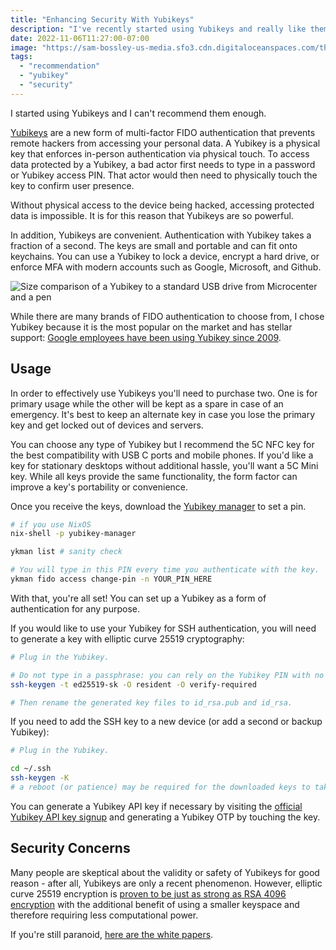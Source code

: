 ```yaml
---
title: "Enhancing Security With Yubikeys"
description: "I've recently started using Yubikeys and really like them. They're a stronger and more convenient form of authentication."
date: 2022-11-06T11:27:00-07:00
image: "https://sam-bossley-us-media.sfo3.cdn.digitaloceanspaces.com/thoughts/2022/yubikey-size-comparison.jpg"
tags:
  - "recommendation"
  - "yubikey"
  - "security"
---
```


I started using Yubikeys and I can't recommend them enough.

[Yubikeys](https://www.yubico.com/products/yubikey-5-overview/) are a new form of multi-factor FIDO authentication that prevents remote hackers from accessing your personal data. A Yubikey is a physical key that enforces in-person authentication via physical touch. To access data protected by a Yubikey, a bad actor first needs to type in a password or Yubikey access PIN. That actor would then need to physically touch the key to confirm user presence.

Without physical access to the device being hacked, accessing protected data is impossible. It is for this reason that Yubikeys are so powerful.

In addition, Yubikeys are convenient. Authentication with Yubikey takes a fraction of a second. The keys are small and portable and can fit onto keychains. You can use a Yubikey to lock a device, encrypt a hard drive, or enforce MFA with modern accounts such as Google, Microsoft, and Github.

![Size comparison of a Yubikey to a standard USB drive from Microcenter and a pen](https://sam-bossley-us-media.sfo3.cdn.digitaloceanspaces.com/thoughts/2022/yubikey-size-comparison.jpg)

While there are many brands of FIDO authentication to choose from, I chose Yubikey because it is the most popular on the market and has stellar support: [Google employees have been using Yubikey since 2009](https://www.yubico.com/resources/reference-customers/google/).

## Usage

In order to effectively use Yubikeys you'll need to purchase two. One is for primary usage while the other will be kept as a spare in case of an emergency. It's best to keep an alternate key in case you lose the primary key and get locked out of devices and servers.

You can choose any type of Yubikey but I recommend the 5C NFC key for the best compatibility with USB C ports and mobile phones. If you'd like a key for stationary desktops without additional hassle, you'll want a 5C Mini key. While all keys provide the same functionality, the form factor can improve a key's portability or convenience.

Once you receive the keys, download the [Yubikey manager](https://www.yubico.com/support/download/yubikey-manager/) to set a pin.

```sh
# if you use NixOS
nix-shell -p yubikey-manager

ykman list # sanity check

# You will type in this PIN every time you authenticate with the key.
ykman fido access change-pin -n YOUR_PIN_HERE
```

With that, you're all set! You can set up a Yubikey as a form of authentication for any purpose.

If you would like to use your Yubikey for SSH authentication, you will need to generate a key with elliptic curve 25519 cryptography:

```sh
# Plug in the Yubikey.

# Do not type in a passphrase: you can rely on the Yubikey PIN with no practical loss in security.
ssh-keygen -t ed25519-sk -O resident -O verify-required

# Then rename the generated key files to id_rsa.pub and id_rsa.
```

If you need to add the SSH key to a new device (or add a second or backup Yubikey):

```sh
# Plug in the Yubikey.

cd ~/.ssh
ssh-keygen -K
# a reboot (or patience) may be required for the downloaded keys to take effect.
```

You can generate a Yubikey API key if necessary by visiting the [official Yubikey API key signup](https://upgrade.yubico.com/getapikey/) and generating a Yubikey OTP by touching the key.

## Security Concerns

Many people are skeptical about the validity or safety of Yubikeys for good reason - after all, Yubikeys are only a recent phenomenon. However, elliptic curve 25519 encryption is [proven to be just as strong as RSA 4096 encryption](https://proton.me/blog/elliptic-curve-cryptography) with the additional benefit of using a smaller keyspace and therefore requiring less computational power.

If you're still paranoid, [here are the white papers](https://sam-bossley-us-media.sfo3.cdn.digitaloceanspaces.com/thoughts/2022/rsa-and-ecc-comparative-analysis.pdf).

